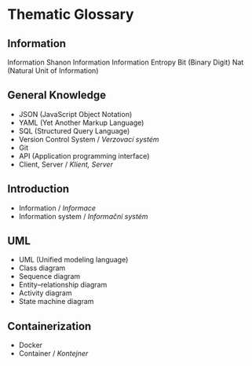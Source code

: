 # Thematic Glossary

## Information
Information
Shanon Information
Information Entropy
Bit (Binary Digit)
Nat (Natural Unit of Information)

## General Knowledge

- JSON (JavaScript Object Notation)
- YAML (Yet Another Markup Language)
- SQL (Structured Query Language)
- Version Control System / *Verzovací systém*
- Git 
- API (Application programming interface)
- Client, Server / *Klient, Server*

## Introduction

- Information / *Informace*
- Information system / *Informační systém*

## UML

- UML (Unified modeling language)
- Class diagram
- Sequence diagram
- Entity–relationship diagram
- Activity diagram
- State machine diagram

## Containerization

- Docker
- Container / *Kontejner*
